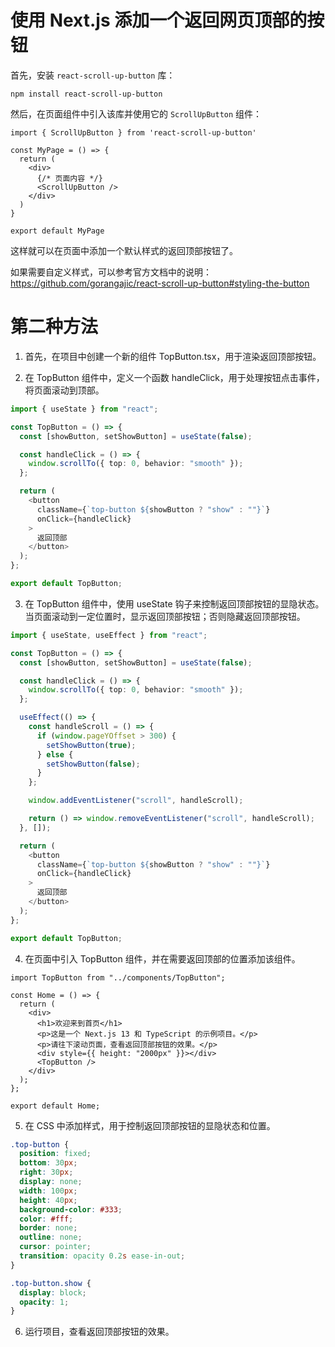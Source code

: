 # 使用 Next.js 添加一个返回网页顶部的按钮

首先，安装 `react-scroll-up-button` 库：

```
npm install react-scroll-up-button
```

然后，在页面组件中引入该库并使用它的 `ScrollUpButton` 组件：

```tsx
import { ScrollUpButton } from 'react-scroll-up-button'

const MyPage = () => {
  return (
    <div>
      {/* 页面内容 */}
      <ScrollUpButton />
    </div>
  )
}

export default MyPage
```

这样就可以在页面中添加一个默认样式的返回顶部按钮了。

如果需要自定义样式，可以参考官方文档中的说明：https://github.com/gorangajic/react-scroll-up-button#styling-the-button


# 第二种方法

1. 首先，在项目中创建一个新的组件 TopButton.tsx，用于渲染返回顶部按钮。

2. 在 TopButton 组件中，定义一个函数 handleClick，用于处理按钮点击事件，将页面滚动到顶部。

```ts
import { useState } from "react";

const TopButton = () => {
  const [showButton, setShowButton] = useState(false);

  const handleClick = () => {
    window.scrollTo({ top: 0, behavior: "smooth" });
  };

  return (
    <button
      className={`top-button ${showButton ? "show" : ""}`}
      onClick={handleClick}
    >
      返回顶部
    </button>
  );
};

export default TopButton;
```

3. 在 TopButton 组件中，使用 useState 钩子来控制返回顶部按钮的显隐状态。当页面滚动到一定位置时，显示返回顶部按钮；否则隐藏返回顶部按钮。

```ts
import { useState, useEffect } from "react";

const TopButton = () => {
  const [showButton, setShowButton] = useState(false);

  const handleClick = () => {
    window.scrollTo({ top: 0, behavior: "smooth" });
  };

  useEffect(() => {
    const handleScroll = () => {
      if (window.pageYOffset > 300) {
        setShowButton(true);
      } else {
        setShowButton(false);
      }
    };

    window.addEventListener("scroll", handleScroll);

    return () => window.removeEventListener("scroll", handleScroll);
  }, []);

  return (
    <button
      className={`top-button ${showButton ? "show" : ""}`}
      onClick={handleClick}
    >
      返回顶部
    </button>
  );
};

export default TopButton;
```

4. 在页面中引入 TopButton 组件，并在需要返回顶部的位置添加该组件。

```tsx
import TopButton from "../components/TopButton";

const Home = () => {
  return (
    <div>
      <h1>欢迎来到首页</h1>
      <p>这是一个 Next.js 13 和 TypeScript 的示例项目。</p>
      <p>请往下滚动页面，查看返回顶部按钮的效果。</p>
      <div style={{ height: "2000px" }}></div>
      <TopButton />
    </div>
  );
};

export default Home;
```

5. 在 CSS 中添加样式，用于控制返回顶部按钮的显隐状态和位置。

```css
.top-button {
  position: fixed;
  bottom: 30px;
  right: 30px;
  display: none;
  width: 100px;
  height: 40px;
  background-color: #333;
  color: #fff;
  border: none;
  outline: none;
  cursor: pointer;
  transition: opacity 0.2s ease-in-out;
}

.top-button.show {
  display: block;
  opacity: 1;
}
```

6. 运行项目，查看返回顶部按钮的效果。